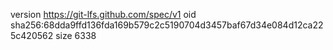 version https://git-lfs.github.com/spec/v1
oid sha256:68dda9ffd136fda169b579c2c5190704d3457baf67d34e084d12ca225c420562
size 6338
